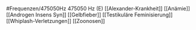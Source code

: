#Frequenzen/475050Hz
475050 Hz (E)
[[Alexander-Krankheit]]
[[Anämie]]
[[Androgen Insens Syn]]
[[Gelbfieber]]
[[Testikuläre Feminisierung]]
[[Whiplash-Verletzungen]]
[[Zoonosen]]